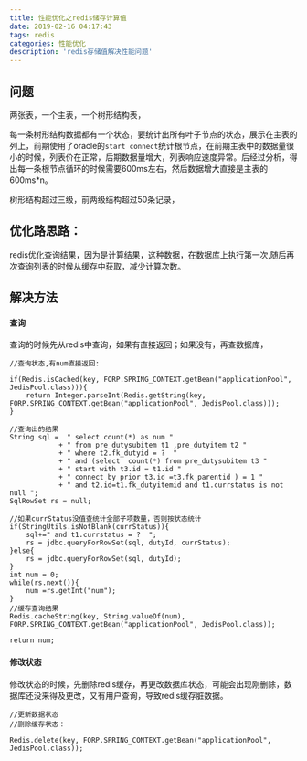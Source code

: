 ```yaml
---
title: 性能优化之redis储存计算值
date: 2019-02-16 04:17:43
tags: redis
categories: 性能优化
description: 'redis存储值解决性能问题'
---
```


## 问题

两张表，一个主表，一个树形结构表，

每一条树形结构数据都有一个状态，要统计出所有叶子节点的状态，展示在主表的列上，前期使用了oracle的`start connect`统计根节点，在前期主表中的数据量很小的时候，列表价在正常，后期数据量增大，列表响应速度异常。后经过分析，得出每一条根节点循环的时候需要600ms左右，然后数据增大直接是主表的600ms*n。

树形结构超过三级，前两级结构超过50条记录，

## 优化路思路：

redis优化查询结果，因为是计算结果，这种数据，在数据库上执行第一次,随后再次查询列表的时候从缓存中获取，减少计算次数。

## 解决方法

#### 查询

查询的时候先从redis中查询，如果有直接返回；如果没有，再查数据库，


```
//查询状态,有num直接返回:

if(Redis.isCached(key, FORP.SPRING_CONTEXT.getBean("applicationPool", JedisPool.class))){
	return Integer.parseInt(Redis.getString(key, FORP.SPRING_CONTEXT.getBean("applicationPool", JedisPool.class)));
}

//查询出的结果
String sql =  " select count(*) as num "
			+ " from pre_dutysubitem t1 ,pre_dutyitem t2 "
			+ " where t2.fk_dutyid = ?  "
			+ " and (select  count(*) from pre_dutysubitem t3 "
			+ " start with t3.id = t1.id "
			+ " connect by prior t3.id =t3.fk_parentid ) = 1 "
			+ " and t2.id=t1.fk_dutyitemid and t1.currstatus is not null ";
SqlRowSet rs = null;

//如果currStatus没值查统计全部子项数量，否则按状态统计
if(StringUtils.isNotBlank(currStatus)){
	sql+=" and t1.currstatus = ?  ";
	rs = jdbc.queryForRowSet(sql, dutyId, currStatus);
}else{
	rs = jdbc.queryForRowSet(sql, dutyId);
}
int num = 0;
while(rs.next()){
	num =rs.getInt("num");
}
//缓存查询结果
Redis.cacheString(key, String.valueOf(num), FORP.SPRING_CONTEXT.getBean("applicationPool", JedisPool.class));

return num;
```

#### 修改状态

修改状态的时候，先删除redis缓存，再更改数据库状态，可能会出现刚删除，数据库还没来得及更改，又有用户查询，导致redis缓存脏数据。

```
//更新数据状态
//删除缓存状态：

Redis.delete(key, FORP.SPRING_CONTEXT.getBean("applicationPool", JedisPool.class));
```
